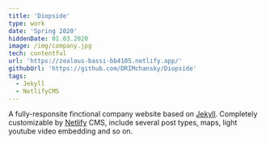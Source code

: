 ```yaml
---
title: 'Diopside'
type: work
date: 'Spring 2020'
hiddenDate: 01.03.2020
image: /img/company.jpg
tech: contentful
url: 'https://zealous-bassi-bb4105.netlify.app/'
githubUrl: 'https://github.com/DRIMchansky/Diopside'
tags:
  - Jekyll
  - NetlifyCMS
---
```


A fully-responsite finctional company website based on [Jekyll](https://jekyllrb.com/). Completely customizable by [Netlify](https://www.netlifycms.org/) CMS, include several post types, maps, light youtube video embedding and so on.
